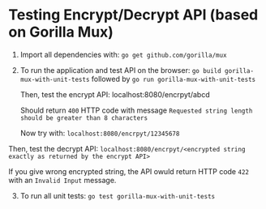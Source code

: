 # Testing Encrypt/Decrypt API (based on Gorilla Mux)

1. Import all dependencies with:
   `go get github.com/gorilla/mux`

   
2. To run the application and test API on the browser:
   `go build gorilla-mux-with-unit-tests`
   followed by
   `go run gorilla-mux-with-unit-tests`
   
   Then, test the encrypt API: localhost:8080/encrpyt/abcd

   Should return `400` HTTP code with message `Requested string length should be greater than 8 characters`
   
   Now try with: `localhost:8080/encrpyt/12345678`

Then, test the decrypt API: `localhost:8080/encrpyt/<encrypted string exactly as returned by the encrypt API>`

If you give wrong encrypted string, the API owuld return HTTP code `422` with an `Invalid Input` message.

3. To run all unit tests:
   `go test gorilla-mux-with-unit-tests`

   
  
